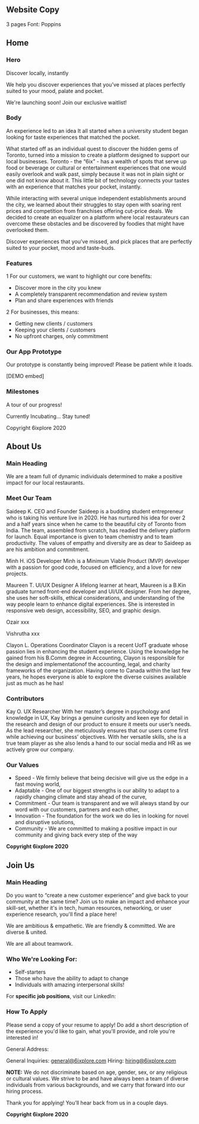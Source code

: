 ## Website Copy

3 pages
Font: Poppins

## Home

### Hero

Discover locally, instantly

We help you discover experiences that you’ve missed at places perfectly suited to your mood, palate and pocket.

We're launching soon!
Join our exclusive waitlist!

### Body

An experience led to an idea
It all started when a university student began looking for taste experiences that matched the pocket.

What started off as an individual quest to discover the hidden gems of Toronto, turned into a mission to create a platform designed to support our local businesses. Toronto - the “6ix” - has a wealth of spots that serve up food or beverage or cultural or entertainment experiences that one would easily overlook and walk past, simply because it was not in plain sight or one did not know about it. This little bit of technology connects your tastes with an experience that matches your pocket, instantly.

While interacting with several unique independent establishments around the city, we learned about their struggles to stay open with soaring rent prices and competition from franchises offering cut-price deals. We decided to create an equalizer on a platform where local restaurateurs can overcome these obstacles and be discovered by foodies that might have overlooked them.

Discover experiences that you’ve missed, and pick places that are perfectly suited to your pocket, mood and taste-buds.

### Features

1 For our customers, we want to highlight our core benefits:

- Discover more in the city you knew
- A completely transparent recommendation and review system
- Plan and share experiences with friends

2 For businesses, this means:

- Getting new clients / customers
- Keeping your clients / customers
- No upfront charges, only commitment

### Our App Prototype

Our prototype is constantly being improved! Please be patient while it loads.

[DEMO embed]

### Milestones

A tour of our progress!

Currently Incubating... Stay tuned!

Copyright 6ixplore 2020

## About Us

### Main Heading

We are a team full of dynamic individuals determined to make a positive impact for our local restaurants.

### Meet Our Team

Saideep K.
CEO and Founder
Saideep is a budding student entrepreneur who is taking his venture live in 2020. He has nurtured his idea for over 2 and a half years since when he came to the beautiful city of Toronto from India. The team, assembled from scratch, has readied the delivery platform for launch. Equal importance is given to team chemistry and to team productivity. The values of empathy and diversity are as dear to Saideep as are his ambition and commitment.

Minh H.
iOS Developer
Minh is a Minimum Viable Product (MVP) developer with a passion for good code, focused on efficiency, and a love for new projects.

Maureen T.
UI/UX Designer
A lifelong learner at heart, Maureen is a B.Kin graduate turned front-end developer and UI/UX designer. From her degree, she uses her soft-skills, ethical considerations, and understanding of the way people learn to enhance digital experiences. She is interested in responsive web design, accessibility, SEO, and graphic design.

Ozair
xxx

Vishrutha
xxx

Clayon L.
Operations Coordinator
Clayon is a recent UofT graduate whose passion lies in enhancing the student experience. Using the knowledge he gained from his B.Comm degree in Accounting, Clayon is responsible for the design and implementationof the accounting, legal, and charity frameworks of the organization. Having come to Canada within the last few years, he hopes everyone is able to explore the diverse cuisines available just as much as he has!

### Contributors

Kay O.
UX Researcher
With her master’s degree in psychology and knowledge in UX, Kay brings a genuine curiosity and keen eye for detail in the research and design of our product to ensure it meets our user’s needs. As the lead researcher, she meticulously ensures that our users come first while achieving our business’ objectives. With her versatile skills, she is a true team player as she also lends a hand to our social media and HR as we actively grow our company.

### Our Values

- Speed - We firmly believe that being decisive will give us the edge in a fast moving world,
- Adaptable - One of our biggest strengths is our ability to adapt to a rapidly changing climate and stay ahead of the curve,
- Commitment - Our team is transparent and we will always stand by our word with our customers, partners and each other,
- Innovation - The foundation for the work we do lies in looking for novel and disruptive solutions,
- Community - We are committed to making a positive impact in our community and giving back every step of the way

<strong>Copyright 6ixplore 2020</strong>

## Join Us

### Main Heading

Do you want to “create a new customer experience” and give back to your community at the same time? Join us to make an impact and enhance your skill-set, whether it's in tech, human resources, networking, or user experience research, you'll find a place here!

We are ambitious & empathetic.
We are friendly & committed.
We are diverse & united.

We are all about teamwork.

### Who We're Looking For:

- Self-starters
- Those who have the ability to adapt to change
- Individuals with amazing interpersonal skills!

For <strong>specific job positions</strong>, visit our LinkedIn:

### How To Apply

Please send a copy of your resume to apply! Do add a short description of the experience you'd like to gain, what you'll provide, and role you're interested in!

General Address:

General Inquiries: general@6ixplore.com
Hiring: hiring@6ixplore.com

<strong>NOTE:</strong> We do not discriminate based on age, gender, sex, or any religious or cultural values. We strive to be and have always been a team of diverse individuals from various backgrounds, and we carry that forward into our hiring process.

Thank you for applying! You’ll hear back from us in a couple days.

<strong>Copyright 6ixplore 2020</strong>
